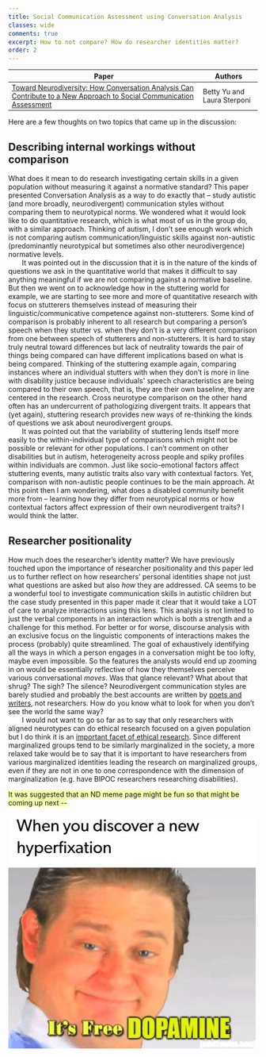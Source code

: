 ```yaml
---
title: Social Communication Assessment using Conversation Analysis
classes: wide
comments: true
excerpt: How to not compare? How do researcher identities matter?
order: 2
---
```

| Paper         | Authors | 
|-------------- |---------| 
| [Toward Neurodiversity: How Conversation Analysis Can Contribute to a New Approach to Social Communication Assessment](https://doi.org/10.1044/2022_LSHSS-22-00041)| Betty Yu and Laura Sterponi |

Here are a few thoughts on two topics that came up in the discussion:
## Describing internal workings without comparison

What does it mean to do research investigating certain skills in a given population without measuring it against a normative standard? This paper presented Conversation Analysis as a way to do exactly that – study autistic (and more broadly, neurodivergent) communication styles without comparing them to neurotypical norms. We wondered what it would look like to do quantitative research, which is what most of us in the group do, with a similar approach. Thinking of autism, I don’t see enough work which is not comparing autism communication/linguistic skills against non-autistic (predominantly neurotypical but sometimes also other neurodivergence) normative levels. <br>
&nbsp;&nbsp;&nbsp;&nbsp;&nbsp;&nbsp; It was pointed out in the discussion that it is in the nature of the kinds of questions we ask in the quantitative world that makes it difficult to say anything meaningful if we are not comparing against a normative baseline. But then we went on to acknowledge how in the stuttering world for example, we are starting to see more and more of quantitative research with focus on stutterers themselves instead of measuring their linguistic/communicative competence against non-stutterers. Some kind of comparison is probably inherent to all research but comparing a person’s speech when they stutter vs. when they don’t is a very different comparison from one between speech of stutterers and non-stutterers. It is hard to stay truly neutral toward differences but lack of neutrality towards the pair of things being compared can have different implications based on what is being compared. Thinking of the stuttering example again, comparing instances where an individual stutters with when they don’t is more in line with disability justice because individuals' speech characteristics are being compared to their own speech, that is, they are their own baseline, they are centered in the research. Cross neurotype comparison on the other hand often has an undercurrent of pathologizing divergent traits. It appears that (yet again), stuttering research provides new ways of re-thinking the kinds of questions we ask about neurodivergent groups. <br>
&nbsp;&nbsp;&nbsp;&nbsp;&nbsp;&nbsp; It was pointed out that the variability of stuttering lends itself more easily to the within-individual type of comparisons which might not be possible or relevant for other populations. I can’t comment on other disabilities but in autism, heterogeneity across people and spiky profiles within individuals are common. Just like socio-emotional factors affect stuttering events, many autistic traits also vary with contextual factors. Yet, comparison with non-autistic people continues to be the main approach. At this point then I am wondering, what does a disabled community benefit more from – learning how they differ from neurotypical norms or how contextual factors affect expression of their own neurodivergent traits? I would think the latter. 


## Researcher positionality

How much does the researcher’s identity matter? We have previously touched upon the importance of researcher positionality and this paper led us to further reflect on how researchers’ personal identities shape not just what questions are asked but also _how_ they are addressed. CA seems to be a wonderful tool to investigate communication skills in autistic children but the case study presented in this paper made it clear that it would take a LOT of care to analyze interactions using this lens. This analysis is not limited to just the verbal components in an interaction which is both a strength and a challenge for this method. For better or for worse, discourse analysis with an exclusive focus on the linguistic components of interactions makes the process (probably) quite streamlined. The goal of exhaustively identifying all the ways in which a person engages in a conversation might be too lofty, maybe even impossible. So the features the analysts would end up zooming in on would be essentially reflective of how they themselves perceive various conversational _moves_. Was that glance relevant? What about that shrug? The sigh? The silence? Neurodivergent communication styles are barely studied and probably the best accounts are written by [poets and writers](https://poets.org/poem/tall-ideas), not researchers. How do you know what to look for when you don’t see the world the same way? <br>
&nbsp;&nbsp;&nbsp;&nbsp;&nbsp;&nbsp; I would not want to go so far as to say that only researchers with aligned neurotypes can do ethical research focused on a given population but I do think it is an [important facet of ethical research](https://journals.sagepub.com/doi/full/10.1177/13623613221121432). Since different marginalized groups tend to be similarly marginalized in the society, a more relaxed take would be to say that it is important to have researchers from various marginalized identities leading the research on marginalized groups, even if they are not in one to one correspondence with the dimension of marginalization (e.g. have BIPOC researchers researching disabilities). 

<span style="background-color: #F7FFB0">It was suggested that an ND meme page might be fun so that might be coming up next -- </span>

<img align="left" src="/assets/images/dopamine.png" alt="" > 



